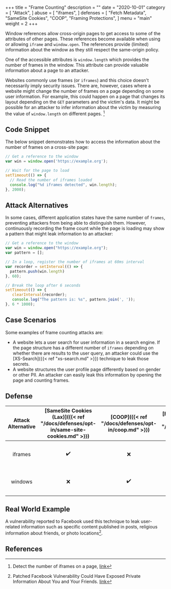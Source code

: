 +++
title = "Frame Counting"
description = ""
date = "2020-10-01"
category = [
    "Attack",
]
abuse = [
    "iframes",
]
defenses = [
    "Fetch Metadata",
    "SameSite Cookies",
    "COOP",
    "Framing Protections",
]
menu = "main"
weight = 2
+++


Window references allow cross-origin pages to get access to some of the attributes of other pages. These references become available when using or allowing `iframe` and `window.open`. The references provide (limited) information about the window as they still respect the same-origin policy.

One of the accessible attributes is `window.length` which provides the number of frames in the window. This attribute can provide valuable information about a page to an attacker.

Websites commonly use frames (or `iframes`) and this choice doesn't necessarily imply security issues. There are, however, cases where a website might change the number of frames on a page depending on some user information. For example, this could happen on a page that changes its layout depending on the `GET` parameters and the victim's data. It might be possible for an attacker to infer information about the victim by measuring the value of `window.length` on different pages. [^demo]

## Code Snippet
The below snippet demonstrates how to access the information about the number of frames on a cross-site page:
```javascript
// Get a reference to the window
var win = window.open('https://example.org');

// Wait for the page to load
setTimeout(() => {
  // Read the number of iframes loaded
  console.log("%d iframes detected", win.length);
}, 2000);
```

## Attack Alternatives

In some cases, different application states have the same number of `frames`, preventing attackers from being able to distinguish them. However, continuously recording the frame count while the page is loading may show a pattern that might leak information to an attacker:

```javascript
// Get a reference to the window
var win = window.open("https://example.org");
var pattern = [];

// In a loop, register the number of iframes at 60ms interval
var recorder = setInterval(() => {
  pattern.push(win.length)
}, 60);

// Break the loop after 6 seconds
setTimeout(() => {
   clearInterval(recorder);
   console.log("The pattern is: %s", pattern.join(', '));
}, 6 * 1000);
```

## Case Scenarios

Some examples of frame counting attacks are:

- A website lets a user search for user information in a search engine. If the page structure has a different number of `iframes` depending on whether there are results to the user query, an attacker could use the [XS-Search]({{< ref "xs-search.md" >}}) technique to leak those secrets.
- A website structures the user profile page differently based on gender or other PII. An attacker can easily leak this information by opening the page and counting frames.

## Defense

| Attack Alternative | [SameSite Cookies (Lax)]({{< ref "/docs/defenses/opt-in/same-site-cookies.md" >}}) | [COOP]({{< ref "/docs/defenses/opt-in/coop.md" >}}) | [Framing Protections]({{< ref "/docs/defenses/opt-in/xfo.md" >}}) |    [Isolation Policies]({{< ref "/docs/defenses/isolation-policies" >}})    |
| :----------------: | :--------------------------------------------------------------------------------: | :-------------------------------------------------: | :---------------------------------------------------------------: | :-------------------------------------------------------------------------: |
|      iframes       |                                         ✔️                                          |                          ❌                          |                                 ✔️                                 |  [FIP]({{< ref "/docs/defenses/isolation-policies/framing-isolation" >}})   |
|      windows       |                                         ❌                                          |                          ✔️                          |                                 ❌                                 | [NIP]({{< ref "/docs/defenses/isolation-policies/navigation-isolation" >}}) |

## Real World Example

A vulnerability reported to Facebook used this technique to leak user-related information such as specific content published in posts, religious information about friends, or photo locations[^1].

## References

[^1]: Patched Facebook Vulnerability Could Have Exposed Private Information About You and Your Friends. [link](https://www.imperva.com/blog/facebook-privacy-bug/)
[^demo]: Detect the number of iframes on a page, [link](https://xsinator.com/testing.html#Frame%20Count%20Leak)
